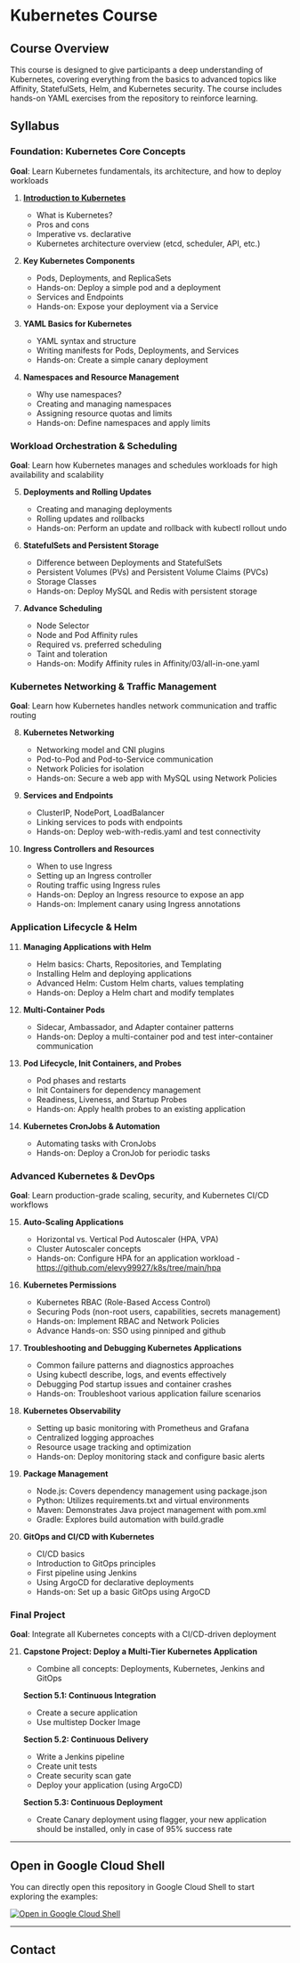 
# Kubernetes Course

## Course Overview

This course is designed to give participants a deep understanding of Kubernetes, covering everything from the basics to advanced topics like Affinity, StatefulSets, Helm, and Kubernetes security. The course includes hands-on YAML exercises from the repository to reinforce learning.

## Syllabus

### Foundation: Kubernetes Core Concepts
**Goal**: Learn Kubernetes fundamentals, its architecture, and how to deploy workloads

1. **[Introduction to Kubernetes](https://github.com/elevy99927/k8s/blob/main/docs/Chapter-01.md)**
   - What is Kubernetes?
   - Pros and cons
   - Imperative vs. declarative
   - Kubernetes architecture overview (etcd, scheduler, API, etc.)

2. **Key Kubernetes Components**
   - Pods, Deployments, and ReplicaSets
   - Hands-on: Deploy a simple pod and a deployment
   - Services and Endpoints
   - Hands-on: Expose your deployment via a Service

3. **YAML Basics for Kubernetes**
   - YAML syntax and structure
   - Writing manifests for Pods, Deployments, and Services
   - Hands-on: Create a simple canary deployment

4. **Namespaces and Resource Management**
   - Why use namespaces?
   - Creating and managing namespaces
   - Assigning resource quotas and limits
   - Hands-on: Define namespaces and apply limits

### Workload Orchestration & Scheduling
**Goal**: Learn how Kubernetes manages and schedules workloads for high availability and scalability

5. **Deployments and Rolling Updates**
   - Creating and managing deployments
   - Rolling updates and rollbacks
   - Hands-on: Perform an update and rollback with kubectl rollout undo

6. **StatefulSets and Persistent Storage**
   - Difference between Deployments and StatefulSets
   - Persistent Volumes (PVs) and Persistent Volume Claims (PVCs)
   - Storage Classes
   - Hands-on: Deploy MySQL and Redis with persistent storage

7. **Advance Scheduling**
   - Node Selector
   - Node and Pod Affinity rules
   - Required vs. preferred scheduling
   - Taint and toleration
   - Hands-on: Modify Affinity rules in Affinity/03/all-in-one.yaml

### Kubernetes Networking & Traffic Management
**Goal**: Learn how Kubernetes handles network communication and traffic routing

8. **Kubernetes Networking**
   - Networking model and CNI plugins
   - Pod-to-Pod and Pod-to-Service communication
   - Network Policies for isolation
   - Hands-on: Secure a web app with MySQL using Network Policies

9. **Services and Endpoints**
   - ClusterIP, NodePort, LoadBalancer
   - Linking services to pods with endpoints
   - Hands-on: Deploy web-with-redis.yaml and test connectivity

10. **Ingress Controllers and Resources**
    - When to use Ingress
    - Setting up an Ingress controller
    - Routing traffic using Ingress rules
    - Hands-on: Deploy an Ingress resource to expose an app
    - Hands-on: Implement canary using Ingress annotations

### Application Lifecycle & Helm

11. **Managing Applications with Helm**
    - Helm basics: Charts, Repositories, and Templating
    - Installing Helm and deploying applications
    - Advanced Helm: Custom Helm charts, values templating
    - Hands-on: Deploy a Helm chart and modify templates

12. **Multi-Container Pods**
    - Sidecar, Ambassador, and Adapter container patterns
    - Hands-on: Deploy a multi-container pod and test inter-container communication

13. **Pod Lifecycle, Init Containers, and Probes**
    - Pod phases and restarts
    - Init Containers for dependency management
    - Readiness, Liveness, and Startup Probes
    - Hands-on: Apply health probes to an existing application

14. **Kubernetes CronJobs & Automation**
    - Automating tasks with CronJobs
    - Hands-on: Deploy a CronJob for periodic tasks

### Advanced Kubernetes & DevOps
**Goal**: Learn production-grade scaling, security, and Kubernetes CI/CD workflows

15. **Auto-Scaling Applications**
    - Horizontal vs. Vertical Pod Autoscaler (HPA, VPA)
    - Cluster Autoscaler concepts
    - Hands-on: Configure HPA for an application workload - https://github.com/elevy99927/k8s/tree/main/hpa

16. **Kubernetes Permissions**
    - Kubernetes RBAC (Role-Based Access Control)
    - Securing Pods (non-root users, capabilities, secrets management)
    - Hands-on: Implement RBAC and Network Policies
    - Advance Hands-on: SSO using pinniped and github

17. **Troubleshooting and Debugging Kubernetes Applications**
    - Common failure patterns and diagnostics approaches
    - Using kubectl describe, logs, and events effectively
    - Debugging Pod startup issues and container crashes
    - Hands-on: Troubleshoot various application failure scenarios

18. **Kubernetes Observability**
    - Setting up basic monitoring with Prometheus and Grafana
    - Centralized logging approaches
    - Resource usage tracking and optimization
    - Hands-on: Deploy monitoring stack and configure basic alerts

19. **Package Management**
    - Node.js: Covers dependency management using package.json
    - Python: Utilizes requirements.txt and virtual environments
    - Maven: Demonstrates Java project management with pom.xml
    - Gradle: Explores build automation with build.gradle

20. **GitOps and CI/CD with Kubernetes**
    - CI/CD basics
    - Introduction to GitOps principles
    - First pipeline using Jenkins
    - Using ArgoCD for declarative deployments
    - Hands-on: Set up a basic GitOps using ArgoCD

### Final Project
**Goal**: Integrate all Kubernetes concepts with a CI/CD-driven deployment

21. **Capstone Project: Deploy a Multi-Tier Kubernetes Application**
    - Combine all concepts: Deployments, Kubernetes, Jenkins and GitOps
    
    **Section 5.1: Continuous Integration**
    - Create a secure application
    - Use multistep Docker Image
    
    **Section 5.2: Continuous Delivery**
    - Write a Jenkins pipeline
    - Create unit tests
    - Create security scan gate
    - Deploy your application (using ArgoCD)
    
    **Section 5.3: Continuous Deployment**
    - Create Canary deployment using flagger, your new application should be installed, only in case of 95% success rate
---

## Open in Google Cloud Shell

You can directly open this repository in Google Cloud Shell to start exploring the examples:

[![Open in Google Cloud Shell](https://camo.githubusercontent.com/198b1d237c4023111c3f163552130daf552a0a684ea7a8ed1adc98c9b7f59659/68747470733a2f2f677374617469632e636f6d2f636c6f75647373682f696d616765732f6f70656e2d62746e2e737667)](https://shell.cloud.google.com/cloudshell/editor?cloudshell_git_repo=https://github.com/elevy99927/k8s)


---
## Contact


